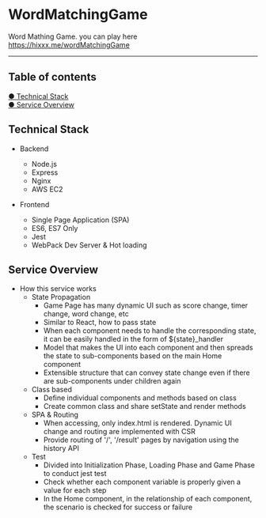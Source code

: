 # WordMatchingGame

Word Mathing Game. you can play here <https://hixxx.me/wordMatchingGame>

----

## Table of contents

[● Technical Stack](#Technial-Stack)  
[● Service Overview](#Service-Overview)   

## Technical Stack

* Backend
  * Node.js
  * Express
  * Nginx
  * AWS EC2

* Frontend
  * Single Page Application (SPA)
  * ES6, ES7 Only
  * Jest
  * WebPack Dev Server & Hot loading

## Service Overview

* How this service works
  * State Propagation
    * Game Page has many dynamic UI such as score change, timer change, word change, etc
    * Similar to React, how to pass state
    * When each component needs to handle the corresponding state, it can be easily handled in the form of ${state}_handler
    * Model that makes the UI into each component and then spreads the state to sub-components based on the main Home component
    * Extensible structure that can convey state change even if there are sub-components under children again
  * Class based
    * Define individual components and methods based on class
    * Create common class and share setState and render methods
  * SPA & Routing
    * When accessing, only index.html is rendered. Dynamic UI change and routing are implemented with CSR
    * Provide routing of '/', '/result' pages by navigation using the history API
  * Test
    * Divided into Initialization Phase, Loading Phase and Game Phase to conduct jest test
    * Check whether each component variable is properly given a value for each step
    * In the Home component, in the relationship of each component, the scenario is checked for success or failure